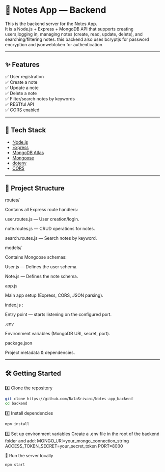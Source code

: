 # 📝 Notes App — Backend

This is the backend server for the Notes App.  
It is a Node.js + Express + MongoDB API that supports creating users,logging in, managing notes (create, read, update, delete), and searching/filtering notes.
this backend also uses bcryptjs for password encryption and jsonwebtoken for authentication.

---

## ✨ Features

✅ User registration  
✅ Create a note  
✅ Update a note  
✅ Delete a note  
✅ Filter/search notes by keywords  
✅ RESTful API  
✅ CORS enabled

---

## 🚀 Tech Stack

- [Node.js](https://nodejs.org/)
- [Express](https://expressjs.com/)
- [MongoDB Atlas](https://www.mongodb.com/cloud/atlas)
- [Mongoose](https://mongoosejs.com/)
- [dotenv](https://www.npmjs.com/package/dotenv)
- [CORS](https://www.npmjs.com/package/cors)

---

## 📂 Project Structure

routes/

Contains all Express route handlers:

user.routes.js — User creation/login.

note.routes.js — CRUD operations for notes.

search.routes.js — Search notes by keyword.

models/

Contains Mongoose schemas:

User.js — Defines the user schema.

Note.js — Defines the note schema.

app.js

Main app setup (Express, CORS, JSON parsing).

index.js :

Entry point — starts listening on the configured port.

.env

Environment variables (MongoDB URI, secret, port).

package.json

Project metadata & dependencies.


---

## 🛠️ Getting Started

1️⃣ Clone the repository
```bash
git clone https://github.com/BalaSrivani/Notes-app_backend
cd backend
```

2️⃣ Install dependencies
```bash
npm install
```

3️⃣ Set up environment variables
Create a .env file in the root of the backend folder and add:
MONGO_URI=your_mongo_connection_string
ACCESS_TOKEN_SECRET=your_secret_token
PORT=8000

🔗 Run the server locally
```bash
npm start
```
